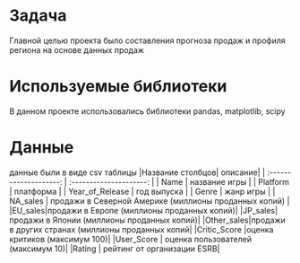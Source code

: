 # Задача
Главной целью проекта было составления прогноза продаж и профиля региона на основе данных продаж
# Используемые библиотеки
В данном проекте использовались библиотеки pandas, matplotlib, scipy
# Данные
данные были в виде csv таблицы
|Название столбцов| описание|
| :--------------------: | :---------------------: |
| Name | название игры |
| Platform | платформа | 
| Year_of_Release | год выпуска |
| Genre | жанр игры | 
| NA_sales | продажи в Северной Америке (миллионы проданных копий) |
|EU_sales|продажи в Европе (миллионы проданных копий)|
|JP_sales|продажи в Японии (миллионы проданных копий)|
|Other_sales|продажи в других странах (миллионы проданных копий|
|Critic_Score |оценка критиков (максимум 100)|
|User_Score | оценка пользователей (максимум 10)|
|Rating | рейтинг от организации ESRB|
